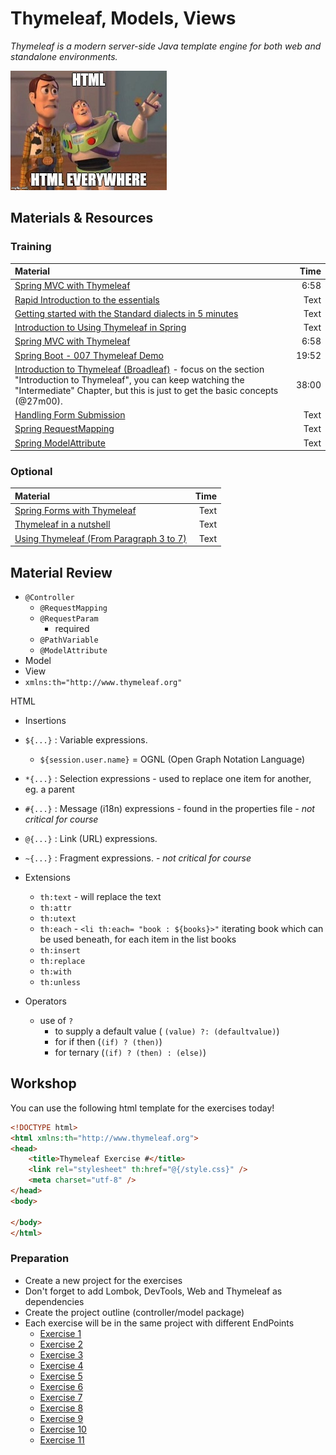 # Thymeleaf, Models, Views
*Thymeleaf is a modern server-side Java template engine for both web and standalone environments.*

![Html everywhere](html_everywhere.jpg)

## Materials & Resources

### Training
| Material | Time |
|:-------- |-----:|
| [Spring MVC with Thymeleaf](https://www.youtube.com/watch?v=2LqQwjGRx_A)| 6:58 |
| [Rapid Introduction to the essentials](https://medium.com/@trevormydata/week-5-thymeleaf-with-spring-mvc-rapid-introduction-to-the-essentials-799f1fba8c07)| Text |
| [Getting started with the Standard dialects in 5 minutes](http://www.thymeleaf.org/doc/articles/standarddialect5minutes.html)| Text |
| [Introduction to Using Thymeleaf in Spring](http://www.baeldung.com/thymeleaf-in-spring-mvc)| Text |
| [Spring MVC with Thymeleaf](https://www.youtube.com/watch?v=2LqQwjGRx_A)| 6:58 |
| [Spring Boot - 007 Thymeleaf Demo](https://www.youtube.com/watch?v=IDOblyh4RBA)| 19:52 |
| [Introduction to Thymeleaf (Broadleaf)](https://www.youtube.com/watch?v=GNteuJDo1KA&t=374) - focus on the section "Introduction to Thymeleaf", you can keep watching the "Intermediate" Chapter, but this is just to get the basic concepts (@27m00).| 38:00 |
| [Handling Form Submission](https://spring.io/guides/gs/handling-form-submission/) | Text |
| [Spring RequestMapping](http://www.baeldung.com/spring-requestmapping) | Text |
| [Spring ModelAttribute](http://www.baeldung.com/spring-mvc-and-the-modelattribute-annotation)| Text |

### Optional
| Material | Time |
|:-------- |-----:|
| [Spring Forms with Thymeleaf](http://www.thymeleaf.org/doc/tutorials/2.1/thymeleafspring.html#creating-a-form) | Text |
| [Thymeleaf in a nutshell](https://blog.zenika.com/2013/01/18/introducing-the-thymeleaf-template-engine/)| Text |
| [Using Thymeleaf (From Paragraph 3 to 7)](http://www.thymeleaf.org/doc/tutorials/2.1/usingthymeleaf.html) | Text |

## Material Review
- `@Controller`
  - `@RequestMapping`
  - `@RequestParam`
    - required
  - `@PathVariable`
  - `@ModelAttribute`
- Model
- View
- `xmlns:th="http://www.thymeleaf.org"`

HTML 
- Insertions
- `${...}` : Variable expressions.
  - `${session.user.name}` = OGNL (Open Graph Notation Language)
- `*{...}` : Selection expressions - used to replace one item for another, eg. a parent
- `#{...}` : Message (i18n) expressions - found in the properties file - *not critical for course*
- `@{...}` : Link (URL) expressions.
- `~{...}` : Fragment expressions. - *not critical for course*

- Extensions
  - `th:text` - will replace the text
  - `th:attr` 
  - `th:utext`
  - `th:each` - `<li th:each= "book : ${books}>"` iterating book which can be used beneath, for each item in the list books
  - `th:insert`
  - `th:replace`
  - `th:with`
  - `th:unless`

- Operators
  - use of `?`
    - to supply a default value ( `(value) ?: (defaultvalue)`)
	- for if then (`(if) ? (then)`)
	- for ternary (`(if) ? (then) : (else)`)

## Workshop

You can use the following html template for the exercises today!

```html
<!DOCTYPE html>
<html xmlns:th="http://www.thymeleaf.org">
<head>
    <title>Thymeleaf Exercise #</title>
    <link rel="stylesheet" th:href="@{/style.css}" />
    <meta charset="utf-8" />
</head>
<body>

</body>
</html>
```

### Preparation
 - Create a new project for the exercises
 - Don't forget to add Lombok, DevTools, Web and Thymeleaf as dependencies
 - Create the project outline (controller/model package)
 - Each exercise will be in the same project with different EndPoints
   - [Exercise 1](./exercise1.md)
   - [Exercise 2](./exercise2.md)
   - [Exercise 3](./exercise3.md)
   - [Exercise 4](./exercise4.md)
   - [Exercise 5](./exercise5.md)
   - [Exercise 6](./exercise6.md)
   - [Exercise 7](./exercise7.md)
   - [Exercise 8](./exercise8.md)
   - [Exercise 9](./exercise9.md)
   - [Exercise 10](./exercise10.md)
   - [Exercise 11](./exercise11.md)